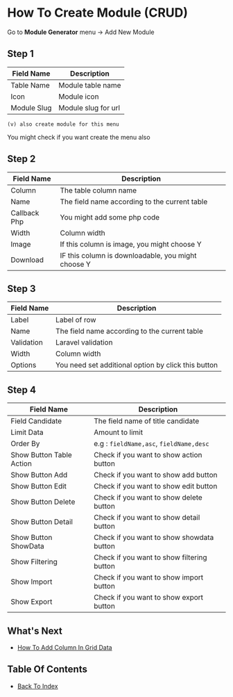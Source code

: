 # How To Create Module (CRUD)
Go to **Module Generator** menu -> Add New Module
## Step 1
| Field Name      | Description         |
| ----------------|---------------------|
| Table Name      | Module table name   |
| Icon            | Module icon         |
| Module Slug     | Module slug for url |

```
(v) also create module for this menu
```
You might check if you want create the menu also
## Step 2
| Field Name      | Description         |
| ----------------|---------------------|
| Column | The table column name |
| Name | The field name according to the current table |
| Callback Php | You might add some php code |
| Width | Column width |
| Image | If this column is image, you might choose Y |
| Download | IF this column is downloadable, you might choose Y |

## Step 3
| Field Name      | Description         |
| ----------------|---------------------|
| Label | Label of row |
| Name | The field name according to the current table |
| Validation | Laravel validation |
| Width | Column width |
| Options | You need set additional option by click this button |

## Step 4
| Field Name      | Description         |
| ----------------|---------------------|
| Field Candidate | The field name of title candidate |
| Limit Data | Amount to limit |
| Order By | e.g : `fieldName,asc`, `fieldName,desc` |
| Show Button Table Action | Check if you want to show action button | 
| Show Button Add | Check if you want to show add button |
| Show Button Edit | Check if you want to show edit button |
| Show Button Delete | Check if you want to show delete button |
| Show Button Detail | Check if you want to show detail button |
| Show Button ShowData | Check if you want to show showdata button |
| Show Filtering | Check if you want to show filtering button |
| Show Import | Check if you want to show import button | 
| Show Export | Check if you want to show export button |

## What's Next
- [How To Add Column In Grid Data](./how-to-add-column.md)

## Table Of Contents
- [Back To Index](./index.md)